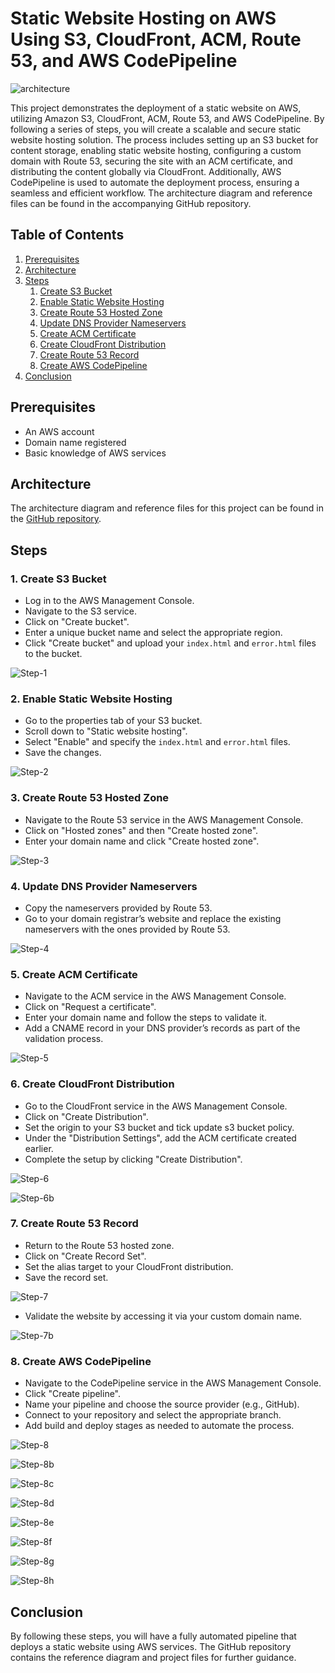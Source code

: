 # Static Website Hosting on AWS Using S3, CloudFront, ACM, Route 53, and AWS CodePipeline


![architecture](project.png)


This project demonstrates the deployment of a static website on AWS, utilizing Amazon S3, CloudFront, ACM, Route 53, and AWS CodePipeline. By following a series of steps, you will create a scalable and secure static website hosting solution. The process includes setting up an S3 bucket for content storage, enabling static website hosting, configuring a custom domain with Route 53, securing the site with an ACM certificate, and distributing the content globally via CloudFront. Additionally, AWS CodePipeline is used to automate the deployment process, ensuring a seamless and efficient workflow. The architecture diagram and reference files can be found in the accompanying GitHub repository.

## Table of Contents

1. [Prerequisites](#prerequisites)
2. [Architecture](#architecture)
3. [Steps](#steps)
    1. [Create S3 Bucket](#create-s3-bucket)
    2. [Enable Static Website Hosting](#enable-static-website-hosting)
    3. [Create Route 53 Hosted Zone](#create-route-53-hosted-zone)
    4. [Update DNS Provider Nameservers](#update-dns-provider-nameservers)
    5. [Create ACM Certificate](#create-acm-certificate)
    6. [Create CloudFront Distribution](#create-cloudfront-distribution)
    7. [Create Route 53 Record](#create-route-53-record)
    8. [Create AWS CodePipeline](#create-aws-codepipeline)
4. [Conclusion](#conclusion)

## Prerequisites

- An AWS account
- Domain name registered
- Basic knowledge of AWS services

## Architecture

The architecture diagram and reference files for this project can be found in the [GitHub repository](https://github.com/saurabhshende13/Static-Website-Hosting-on-AWS-Using-S3-CloudFront-ACM-Route-53-and-AWS-CodePipeline.git).

## Steps

### 1. Create S3 Bucket

- Log in to the AWS Management Console.
- Navigate to the S3 service.
- Click on "Create bucket".
- Enter a unique bucket name and select the appropriate region.
- Click "Create bucket" and upload your `index.html` and `error.html` files to the bucket.

![Step-1](Steps/Step-1.png)

### 2. Enable Static Website Hosting

- Go to the properties tab of your S3 bucket.
- Scroll down to "Static website hosting".
- Select "Enable" and specify the `index.html` and `error.html` files.
- Save the changes.

![Step-2](Steps/Step-2.png)

### 3. Create Route 53 Hosted Zone

- Navigate to the Route 53 service in the AWS Management Console.
- Click on "Hosted zones" and then "Create hosted zone".
- Enter your domain name and click "Create hosted zone".

![Step-3](Steps/Step-3.png)

### 4. Update DNS Provider Nameservers

- Copy the nameservers provided by Route 53.
- Go to your domain registrar’s website and replace the existing nameservers with the ones provided by Route 53.

![Step-4](Steps/Step-4.png)

### 5. Create ACM Certificate

- Navigate to the ACM service in the AWS Management Console.
- Click on "Request a certificate".
- Enter your domain name and follow the steps to validate it.
- Add a CNAME record in your DNS provider’s records as part of the validation process.

![Step-5](Steps/Step-5.png)

### 6. Create CloudFront Distribution

- Go to the CloudFront service in the AWS Management Console.
- Click on "Create Distribution".
- Set the origin to your S3 bucket and tick update s3 bucket policy.
- Under the "Distribution Settings", add the ACM certificate created earlier.
- Complete the setup by clicking "Create Distribution".

![Step-6](Steps/Step-6.png)

![Step-6b](Steps/Step-6a.png)

### 7. Create Route 53 Record

- Return to the Route 53 hosted zone.
- Click on "Create Record Set".
- Set the alias target to your CloudFront distribution.
- Save the record set.

![Step-7](Steps/Step-7.png)

- Validate the website by accessing it via your custom domain name.

![Step-7b](Steps/Step-7b.png)

### 8. Create AWS CodePipeline

- Navigate to the CodePipeline service in the AWS Management Console.
- Click "Create pipeline".
- Name your pipeline and choose the source provider (e.g., GitHub).
- Connect to your repository and select the appropriate branch.
- Add build and deploy stages as needed to automate the process.

![Step-8](Steps/Step-8.png)

![Step-8b](Steps/Step-8b.png)

![Step-8c](Steps/Step-8c.png)

![Step-8d](Steps/Step-8d.png)

![Step-8e](Steps/Step-8e.png)

![Step-8f](Steps/Step-8f.png)

![Step-8g](Steps/Step-8g.png)

![Step-8h](Steps/Step-8h.png)

## Conclusion

By following these steps, you will have a fully automated pipeline that deploys a static website using AWS services. The GitHub repository contains the reference diagram and project files for further guidance.
